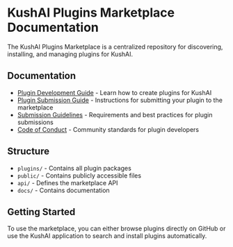 # KushAI Plugins Marketplace Documentation

The KushAI Plugins Marketplace is a centralized repository for discovering, installing, and managing plugins for KushAI.

## Documentation

- [Plugin Development Guide](plugin-development.md) - Learn how to create plugins for KushAI
- [Plugin Submission Guide](plugin-submission.md) - Instructions for submitting your plugin to the marketplace
- [Submission Guidelines](submission-guidelines.md) - Requirements and best practices for plugin submissions
- [Code of Conduct](code-of-conduct.md) - Community standards for plugin developers

## Structure

- `plugins/` - Contains all plugin packages
- `public/` - Contains publicly accessible files
- `api/` - Defines the marketplace API
- `docs/` - Contains documentation

## Getting Started

To use the marketplace, you can either browse plugins directly on GitHub or use the KushAI application to search and install plugins automatically.